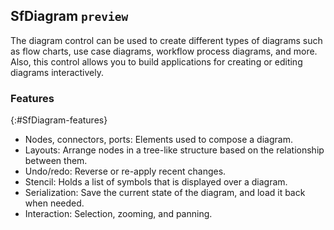 ## SfDiagram `preview`

The diagram control can be used to create different types of diagrams such as flow charts, use case diagrams, workflow process diagrams, and more. Also, this control allows you to build applications for creating or editing diagrams interactively.

### Features
{:#SfDiagram-features}
 * Nodes, connectors, ports: Elements used to compose a diagram.
 * Layouts: Arrange nodes in a tree-like structure based on the relationship between them.
 * Undo/redo: Reverse or re-apply recent changes.
 * Stencil: Holds a list of symbols that is displayed over a diagram.
 * Serialization: Save the current state of the diagram, and load it back when needed.
 * Interaction: Selection, zooming, and panning.

